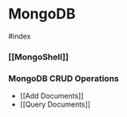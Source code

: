 

# MongoDB  
#index

###  [[MongoShell]]


### MongoDB CRUD Operations
+  [[Add Documents]]
+ [[Query Documents]]
